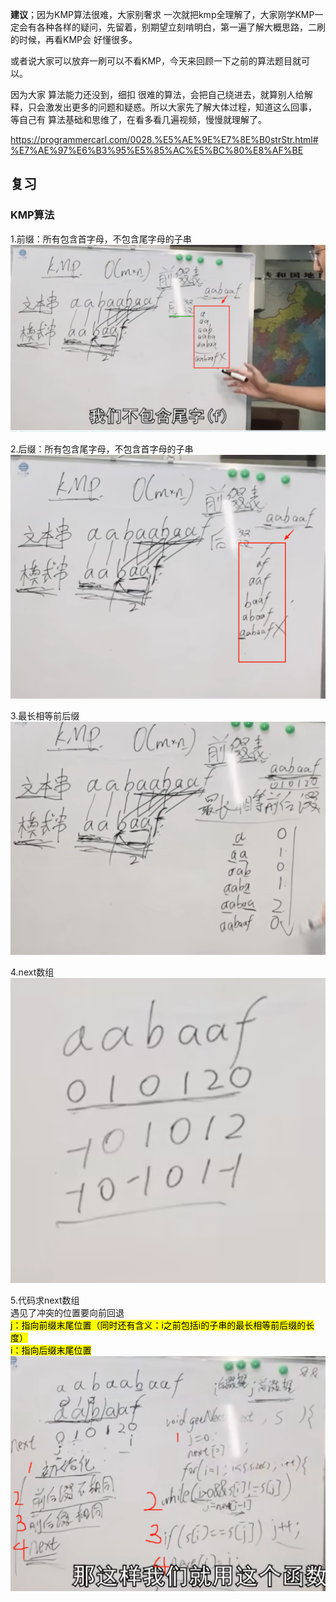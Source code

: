 **建议**；因为KMP算法很难，大家别奢求 一次就把kmp全理解了，大家刚学KMP一定会有各种各样的疑问，先留着，别期望立刻啃明白，第一遍了解大概思路，二刷的时候，再看KMP会 好懂很多。

或者说大家可以放弃一刷可以不看KMP，今天来回顾一下之前的算法题目就可以。

因为大家 算法能力还没到，细扣 很难的算法，会把自己绕进去，就算别人给解释，只会激发出更多的问题和疑惑。所以大家先了解大体过程，知道这么回事， 等自己有 算法基础和思维了，在看多看几遍视频，慢慢就理解了。


https://programmercarl.com/0028.%E5%AE%9E%E7%8E%B0strStr.html#%E7%AE%97%E6%B3%95%E5%85%AC%E5%BC%80%E8%AF%BE

## 复习
### KMP算法
1.前缀：所有包含首字母，不包含尾字母的子串
![img.png](img.png)

2.后缀：所有包含尾字母，不包含首字母的子串
![img_1.png](img_1.png)

3.最长相等前后缀
 ![img_2.png](img_2.png)

4.next数组
![img_5.png](img_5.png)

5.代码求next数组  
遇见了冲突的位置要向前回退  
<mark>
j：指向前缀末尾位置（同时还有含义：i之前包括i的子串的最长相等前后缀的长度）  
i：指向后缀末尾位置
</mark>
![img_4.png](img_4.png)
